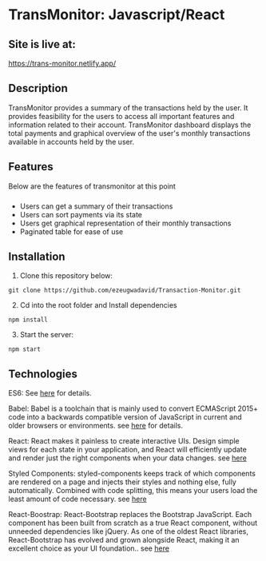 # TransMonitor: Javascript/React


## Site is live at:
https://trans-monitor.netlify.app/


## Description
TransMonitor provides a summary of the transactions held by the user. It provides feasibility for the users to access all important features and information related to their account. TransMonitor dashboard displays the total payments and graphical overview of the user's monthly transactions available in accounts held by the user.

## Features
Below are the features of transmonitor at this point

###
- Users can get a summary of their transactions<br>
- Users can sort payments via its state<br>
- Users get graphical representation of their monthly transactions<br>
- Paginated table for ease of use<br>


## Installation

1. Clone this repository below:
```
git clone https://github.com/ezeugwadavid/Transaction-Monitor.git
```

2. Cd into the root folder and Install dependencies
```
npm install
```

3. Start the server:
```
npm start
```


## Technologies

ES6: See [here](https://en.wikipedia.org/wiki/ECMAScript) for details.

Babel: Babel is a toolchain that is mainly used to convert ECMAScript 2015+ code into a backwards compatible version of JavaScript in current and older browsers or environments.  see [here](https://babeljs.io/docs/en/) for details.

React: React makes it painless to create interactive UIs. Design simple views for each state in your application, and React will efficiently update and render just the right components when your data changes. see [here](https://reactjs.org/)

Styled Components: styled-components keeps track of which components are rendered on a page and injects their styles and nothing else, fully automatically. Combined with code splitting, this means your users load the least amount of code necessary. see [here](https://styled-components.com/docs/basics)

React-Boostrap: React-Bootstrap replaces the Bootstrap JavaScript. Each component has been built from scratch as a true React component, without unneeded dependencies like jQuery. As one of the oldest React libraries, React-Bootstrap has evolved and grown alongside React, making it an excellent choice as your UI foundation.. see [here](https://react-bootstrap.netlify.app/docs/getting-started/introduction)

